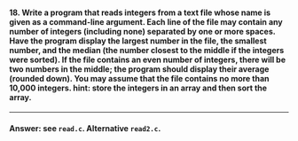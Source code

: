 #### 18. Write a program that reads integers from a text file whose name is given as a command-line argument. Each line of the file may contain any number of integers (including none) separated by one or more spaces. Have the program display the largest number in the file, the smallest number, and the median (the number closest to the middle if the integers were sorted). If the file contains an even number of integers, there will be two numbers in the middle; the program should display their average (rounded down). You may assume that the file contains no more than 10,000 integers. hint: store the integers in an array and then sort the array.

---

#### Answer: see `read.c`. Alternative `read2.c`.
